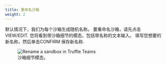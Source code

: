 ```yaml
---
title: 重命名沙箱
weight: 2
---
```


默认情况下，我们为每个沙箱生成随机名称。
要重命名沙箱，请先点击 <span class="inline-button">VIEW/EDIT</span>.
您将看到带沙箱细节的模态，包括带名称的文本输入。
填写您想要的新名称，然后单击<span class="inline-button">CONFIRM</span> 保存新名称.

<figure class="screenshot">
  <img class="w-100" src="/img/docs/teams/sandboxes-02.png" alt="Rename a sandbox in Truffle Teams">
  <figcaption class="text-center">沙箱细节模态。</figcaption>
</figure>
